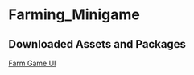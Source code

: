 # Farming_Minigame

## Downloaded Assets and Packages
[Farm Game UI](https://assetstore.unity.com/packages/2d/gui/farm-game-ui-starter-2d-318607)